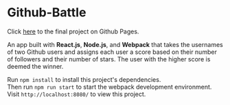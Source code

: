 # Github-Battle

Click <a href="https://jeffreyxchan.github.io/Github-Battle/" target="_blank">here</a> to the final project on Github Pages.

An app built with <b>React.js</b>, <b>Node.js</b>, and <b>Webpack</b> that takes the usernames of two Github users and assigns each user a score based on their number of followers and their number of stars. The user with the higher score is deemed the winner.

Run <code>npm install</code> to install this project's dependencies. <br>
Then run <code>npm run start</code> to start the webpack development environment. <br>
Visit <code>http://localhost:8080/</code> to view this project.